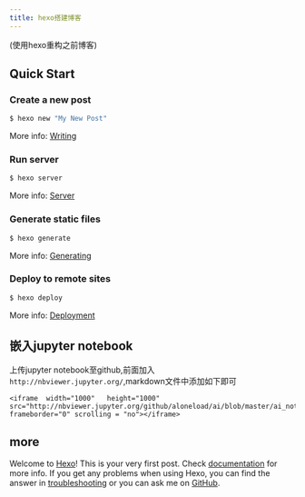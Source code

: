 ```yaml
---
title: hexo搭建博客
---
```

(使用hexo重构之前博客)

## Quick Start

### Create a new post

``` bash
$ hexo new "My New Post"
```

More info: [Writing](https://hexo.io/docs/writing.html)

### Run server

``` bash
$ hexo server
```

More info: [Server](https://hexo.io/docs/server.html)

### Generate static files

``` bash
$ hexo generate
```

More info: [Generating](https://hexo.io/docs/generating.html)

### Deploy to remote sites

``` bash
$ hexo deploy
```

More info: [Deployment](https://hexo.io/docs/deployment.html)

## 嵌入jupyter notebook 
上传jupyter notebook至github,前面加入`http://nbviewer.jupyter.org/`,markdown文件中添加如下即可
```
<iframe  width="1000"   height="1000" src="http://nbviewer.jupyter.org/github/aloneload/ai/blob/master/ai_notebook.ipynb" frameborder="0" scrolling = "no"></iframe>
```
## more
Welcome to [Hexo](https://hexo.io/)! This is your very first post. Check [documentation](https://hexo.io/docs/) for more info. If you get any problems when using Hexo, you can find the answer in [troubleshooting](https://hexo.io/docs/troubleshooting.html) or you can ask me on [GitHub](https://github.com/hexojs/hexo/issues).
